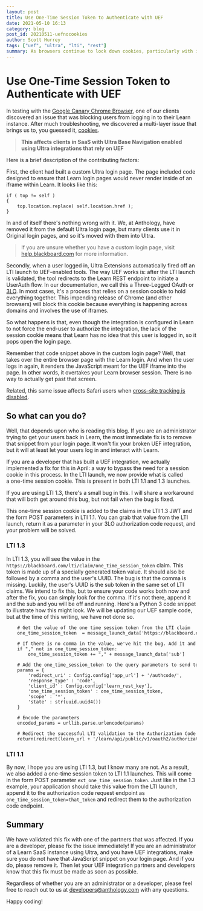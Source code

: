 ```yaml
---
layout: post
title: Use One-Time Session Token to Authenticate with UEF
date: 2021-05-10 16:13
category: blog
post_id: 20210511-uefnocookies
author: Scott Hurrey
tags: ["uef", "ultra", "lti", "rest"]
summary: As browsers continue to lock down cookies, particularly with iframes, there is a new way to handle authentication with the Ultra Extension Framework.
---
```


# Use One-Time Session Token to Authenticate with UEF

In testing with the [Google Canary Chrome Browser](https://www.google.com/chrome/canary/), one of our clients discovered an issue that was blocking users from logging in to their Learn instance. After much troubleshooting, we discovered a multi-layer issue that brings us to, you guessed it, [cookies](https://docs.anthology.com/blog/2020/10/15/Cookies-and-Browsers).

> **This affects clients in SaaS with Ultra Base Navigation enabled using Ultra integrations that rely on UEF**

Here is a brief description of the contributing factors:

First, the client had built a custom Ultra login page. The page included code designed to ensure that Learn login pages would never render inside of an iframe within Learn. It looks like this:

```
if ( top != self )
{
    top.location.replace( self.location.href );
}
```

In and of itself there's nothing wrong with it. We, at Anthology, have removed it from the default Ultra login page, but many clients use it in Original login pages, and so it's moved with them into Ultra.

> If you are unsure whether you have a custom login page, visit [help.blackboard.com](https://help.blackboard.com/Learn/Administrator/SaaS/User_Interface_Options/Ultra_Experience/Institution_Branding/Customize_the_Login_Page) for more information.

Secondly, when a user logged in, Ultra Extensions automatically fired off an LTI launch to UEF-enabled tools. The way UEF works is: after the LTI launch is validated, the tool redirects to the Learn REST endpoint to initiate a UserAuth flow. In our documentation, we call this a Three-Legged OAuth or [3LO](https://docs.anthology.com/learn/rest/getting-started/3lo). In most cases, it's a process that relies on a session cookie to hold everything together. This impending release of Chrome (and other browsers) will block this cookie because everything is happening across domains and involves the use of iframes.

So what happens is that, even though the integration is configured in Learn to not force the end-user to authorize the integration, the lack of the session cookie means that Learn has no idea that this user is logged in, so it pops open the login page.

Remember that code snippet above in the custom login page? Well, that takes over the entire browser page with the Learn login. And when the user logs in again, it renders the JavaScript meant for the UEF iframe into the page. In other words, it overtakes your Learn browser session. There is no way to actually get past that screen.

Related, this same issue affects Safari users when [cross-site tracking is disabled](https://support.apple.com/guide/safari/prevent-cross-site-tracking-sfri40732/mac).

## So what can you do?

Well, that depends upon who is reading this blog. If you are an administrator trying to get your users back in Learn, the most immediate fix is to remove that snippet from your login page. It won't fix your broken UEF integration, but it will at least let your users log in and interact with Learn.

If you are a developer that has built a UEF integration, we actually implemented a fix for this in April: a way to bypass the need for a session cookie in this process. In the LTI launch, we now provide what is called a one-time session cookie. This is present in both LTI 1.1 and 1.3 launches.

If you are using LTI 1.3, there's a small bug in this. I will share a workaround that will both get around this bug, but not fail when the bug is fixed.

This one-time session cookie is added to the claims in the LTI 1.3 JWT and the form POST parameters in LTI 1.1. You can grab that value from the LTI launch, return it as a parameter in your 3LO authorization code request, and your problem will be solved.

### LTI 1.3

In LTI 1.3, you will see the value in the `https://blackboard.com/lti/claim/one_time_session_token` claim. This token is made up of a specially generated token value. It should also be followed by a comma and the user's UUID. The bug is that the comma is missing. Luckily, the user's UUID is the sub token in the same set of LTI claims. We intend to fix this, but to ensure your code works both now and after the fix, you can simply look for the comma. If it's not there, append it and the sub and you will be off and running. Here's a Python 3 code snippet to illustrate how this might look. We will be updating our UEF sample code, but at the time of this writing, we have not done so.

```
    # Get the value of the one time session token from the LTI claim
    one_time_session_token  = message_launch_data['https://blackboard.com/lti/claim/one_time_session_token']

    # If there is no comma in the value, we've hit the bug. Add it and the user's UUID
    if "," not in one_time_session_token:
        one_time_session_token += "," + message_launch_data['sub']

    # Add the one_time_session_token to the query parameters to send to the Authorization Code endpoint
    params = {
        'redirect_uri' : Config.config['app_url'] + '/authcode/',
        'response_type' : 'code',
        'client_id' : Config.config['learn_rest_key'],
        'one_time_session_token' : one_time_session_token,
        'scope' : '*',
        'state' : str(uuid.uuid4())
    }

    # Encode the parameters
    encoded_params = urllib.parse.urlencode(params)

    # Redirect the successful LTI validation to the Authorization Code endpoint
    return(redirect(learn_url + '/learn/api/public/v1/oauth2/authorizationCode?' + encoded_params))
```



### LTI 1.1

By now, I hope you are using LTI 1.3, but I know many are not. As a result, we also added a one-time session token to LTI 1.1 launches. This will come in the form POST parameter `ext_one_time_session_token`. Just like in the 1.3 example, your application should take this value from the LTI launch, append it to the authorization code request endpoint as `one_time_session_token=that_token` and redirect them to the authorization code endpoint.

## Summary

We have validated this fix with one of the partners that was affected. If you are a developer, please fix the issue immediately! If you are an administrator of a Learn SaaS instance using Ultra, and you have UEF integrations, make sure you do not have that JavaScript snippet on your login page. And if you do, please remove it. Then let your UEF integration partners and developers know that this fix must be made as soon as possible.

Regardless of whether you are an administrator or a developer, please feel free to reach out to us at developers@anthology.com with any questions.

Happy coding!
